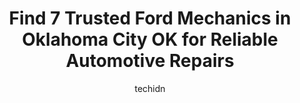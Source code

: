 ---
layout: ampstory
image: https://images.unsplash.com/photo-1568738836391-d15d766832ad?ixlib=rb-4.0.3&ixid=MnwxMjA3fDB8MHxwaG90by1wYWdlfHx8fGVufDB8fHx8&auto=format&fit=crop&w=640&h=853&q=80
author: techidn
featured: false
description: When it comes to finding reliable automotive experts in Oklahoma City OK, USA, look no further than the 7 best Ford Mechanic in the area. With their exceptional skills and dedication to prov
title: Find 7 Trusted Ford Mechanics in Oklahoma City OK for Reliable Automotive Repairs
cover:
   title: Find 7 Trusted Ford Mechanics in Oklahoma City OK for Reliable Automotive Repairs
   subtitle: Rickpate
   background: https://images.unsplash.com/photo-1568738836391-d15d766832ad?ixlib=rb-4.0.3&ixid=MnwxMjA3fDB8MHxwaG90by1wYWdlfHx8fGVufDB8fHx8&auto=format&fit=crop&w=640&h=853&q=80

pages: 
 - layout: thirds
   top: <h1>#1 Joe Cooper Ford of Edmond</h1>
   bottom: "<p>The experience was overall excellent and amazing, got me in a vehicle I always wanted! Mr. J Gaddis in sales was amazing and excellent. Mr. Joe Gibson in finances was als</p>"
   background: https://www.knot35.com/toplist/wp-content/uploads/2023/06/best-ford-mechanic-1-in-oklahoma-city-ok-1685832204.jpeg
   backgroundblur: true
 - layout: thirds
   top: <h1>#2 Bob Moore Ford</h1>
   bottom: "<p>8948 S I-35 Service Rd, Oklahoma City, OK 73149, United States</p>"
   background: https://www.knot35.com/toplist/wp-content/uploads/2023/06/best-ford-mechanic-2-in-oklahoma-city-ok-1685832204.jpeg
   cta:
      link: https://www.knot35.com/toplist/find-7-trusted-ford-mechanics-in-oklahoma-city-ok-for-reliable-automotive-repairs/
      text: Find 7 Trusted Ford Mechanics in Oklahoma City OK for Reliable Automotive Repairs
 - layout: thirds
   top: <h1>#3 Cavender Ford of OKC</h1>
   bottom: "<p>7320 Northwest Expy, Oklahoma City, OK 73132, United States</p>"
   background: https://www.knot35.com/toplist/wp-content/uploads/2023/06/best-ford-mechanic-3-in-oklahoma-city-ok-1685832204.jpeg
   cta:
      link: https://www.knot35.com/toplist/find-7-trusted-ford-mechanics-in-oklahoma-city-ok-for-reliable-automotive-repairs/
      text: Find 7 Trusted Ford Mechanics in Oklahoma City OK for Reliable Automotive Repairs
 - layout: thirds
   top: <h1>#4 Kens Tire & Auto</h1>
   bottom: "<p>4601 S Pennsylvania Ave, Oklahoma City, OK 73119, United States</p>"
   background: https://images.unsplash.com/photo-1527067829737-402993088e6b?ixlib=rb-4.0.3&ixid=MnwxMjA3fDB8MHxwaG90by1wYWdlfHx8fGVufDB8fHx8&auto=format&fit=crop&w=640&h=853&q=80
   cta:
      link: https://www.knot35.com/toplist/find-7-trusted-ford-mechanics-in-oklahoma-city-ok-for-reliable-automotive-repairs/
      text: Find 7 Trusted Ford Mechanics in Oklahoma City OK for Reliable Automotive Repairs
 - layout: thirds
   top: <h1>#5 Metro Ford Auto Service</h1>
   bottom: "<p>2800 W I 44 Service Rd, Oklahoma City, OK 73112, United States</p>"
   background: https://images.unsplash.com/photo-1549241520-425e3dfc01cb?ixlib=rb-4.0.3&ixid=MnwxMjA3fDB8MHxwaG90by1wYWdlfHx8fGVufDB8fHx8&auto=format&fit=crop&w=640&h=853&q=80
   cta:
      link: https://www.knot35.com/toplist/find-7-trusted-ford-mechanics-in-oklahoma-city-ok-for-reliable-automotive-repairs/
      text: Find 7 Trusted Ford Mechanics in Oklahoma City OK for Reliable Automotive Repairs
 - layout: thirds
   top: <h1>#6 Ford Service & Parts Center</h1>
   bottom: "<p>600 W Memorial Rd, Oklahoma City, OK 73114, United States</p>"
   background: https://images.unsplash.com/photo-1620421680010-0766ff230392?ixlib=rb-4.0.3&ixid=MnwxMjA3fDB8MHxwaG90by1wYWdlfHx8fGVufDB8fHx8&auto=format&fit=crop&w=640&h=853&q=80
   cta:
      link: https://www.knot35.com/toplist/find-7-trusted-ford-mechanics-in-oklahoma-city-ok-for-reliable-automotive-repairs/
      text: Find 7 Trusted Ford Mechanics in Oklahoma City OK for Reliable Automotive Repairs
 - layout: thirds
   top: <h1>#7 Automotive Repair By George. LLC</h1>
   bottom: "<p>1217 NW 3rd St, Oklahoma City, OK 73106, United States</p>"
   background: https://images.unsplash.com/photo-1552083974-186346191183?ixlib=rb-4.0.3&ixid=MnwxMjA3fDB8MHxwaG90by1wYWdlfHx8fGVufDB8fHx8&auto=format&fit=crop&w=640&h=853&q=80
   cta:
      link: https://www.knot35.com/toplist/find-7-trusted-ford-mechanics-in-oklahoma-city-ok-for-reliable-automotive-repairs/
      text: Find 7 Trusted Ford Mechanics in Oklahoma City OK for Reliable Automotive Repairs
 - layout: thirds
   middle: Continue reading...
   background: https://images.unsplash.com/photo-1602536052359-ef94c21c5948?ixlib=rb-4.0.3&ixid=MnwxMjA3fDB8MHxwaG90by1wYWdlfHx8fGVufDB8fHx8&auto=format&fit=crop&w=640&h=853&q=80
   cta:
      link: https://www.knot35.com/toplist/find-7-trusted-ford-mechanics-in-oklahoma-city-ok-for-reliable-automotive-repairs/
      text: Find 7 Trusted Ford Mechanics in Oklahoma City OK for Reliable Automotive Repairs
      
---